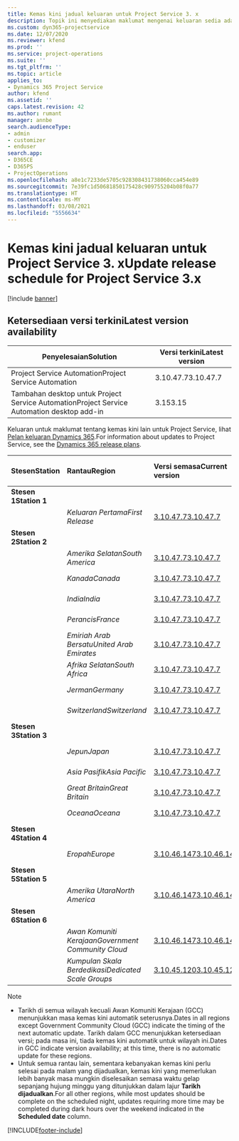 ```yaml
---
title: Kemas kini jadual keluaran untuk Project Service 3. x
description: Topik ini menyediakan maklumat mengenai keluaran sedia ada dan akan datang bagi Dynamics 365 Project Service Automation.
ms.custom: dyn365-projectservice
ms.date: 12/07/2020
ms.reviewer: kfend
ms.prod: ''
ms.service: project-operations
ms.suite: ''
ms.tgt_pltfrm: ''
ms.topic: article
applies_to:
- Dynamics 365 Project Service
author: kfend
ms.assetid: ''
caps.latest.revision: 42
ms.author: rumant
manager: annbe
search.audienceType:
- admin
- customizer
- enduser
search.app:
- D365CE
- D365PS
- ProjectOperations
ms.openlocfilehash: a8e1c7233de5705c928308431738060cca454e89
ms.sourcegitcommit: 7e39fc1d50681850175428c909755204b08f0a77
ms.translationtype: HT
ms.contentlocale: ms-MY
ms.lasthandoff: 03/08/2021
ms.locfileid: "5556634"
---
```

# <a name="update-release-schedule-for-project-service-3x"></a><span data-ttu-id="3d187-103">Kemas kini jadual keluaran untuk Project Service 3. x</span><span class="sxs-lookup"><span data-stu-id="3d187-103">Update release schedule for Project Service 3.x</span></span>

[!include [banner](../includes/psa-now-project-operations.md)]

## <a name="latest-version-availability"></a><span data-ttu-id="3d187-104">Ketersediaan versi terkini</span><span class="sxs-lookup"><span data-stu-id="3d187-104">Latest version availability</span></span>

| <span data-ttu-id="3d187-105">Penyelesaian</span><span class="sxs-lookup"><span data-stu-id="3d187-105">Solution</span></span>  | <span data-ttu-id="3d187-106">Versi terkini</span><span class="sxs-lookup"><span data-stu-id="3d187-106">Latest version</span></span> |
|-------|----|
| <span data-ttu-id="3d187-107">Project Service Automation</span><span class="sxs-lookup"><span data-stu-id="3d187-107">Project Service Automation</span></span>    | <span data-ttu-id="3d187-108">3.10.47.7</span><span class="sxs-lookup"><span data-stu-id="3d187-108">3.10.47.7</span></span> |
| <span data-ttu-id="3d187-109">Tambahan desktop untuk Project Service Automation</span><span class="sxs-lookup"><span data-stu-id="3d187-109">Project Service Automation desktop add-in</span></span>                | <span data-ttu-id="3d187-110">3.15</span><span class="sxs-lookup"><span data-stu-id="3d187-110">3.15</span></span>          |

<span data-ttu-id="3d187-111">Keluaran untuk maklumat tentang kemas kini lain untuk Project Service, lihat [Pelan keluaran Dynamics 365](https://docs.microsoft.com/dynamics365/release-plans/).</span><span class="sxs-lookup"><span data-stu-id="3d187-111">For information about updates to Project Service, see the [Dynamics 365 release plans](https://docs.microsoft.com/dynamics365/release-plans/).</span></span> 

| <span data-ttu-id="3d187-112">Stesen</span><span class="sxs-lookup"><span data-stu-id="3d187-112">Station</span></span>  | <span data-ttu-id="3d187-113">Rantau</span><span class="sxs-lookup"><span data-stu-id="3d187-113">Region</span></span> | <span data-ttu-id="3d187-114">Versi semasa</span><span class="sxs-lookup"><span data-stu-id="3d187-114">Current version</span></span> | <span data-ttu-id="3d187-115">Versi seterusnya</span><span class="sxs-lookup"><span data-stu-id="3d187-115">Next version</span></span> |  <span data-ttu-id="3d187-116">Tarikh dijadualkan</span><span class="sxs-lookup"><span data-stu-id="3d187-116">Scheduled date</span></span>
| :---   | :---   | :---   | :---   |:---   |         
|<span data-ttu-id="3d187-117"><strong>Stesen 1</strong></span><span class="sxs-lookup"><span data-stu-id="3d187-117"><strong>Station 1</strong></span></span> | |  |  | |
| | <span data-ttu-id="3d187-118"><i>Keluaran Pertama</i></span><span class="sxs-lookup"><span data-stu-id="3d187-118"><i>First Release</i></span></span> | [<span data-ttu-id="3d187-119">3.10.47.7</span><span class="sxs-lookup"><span data-stu-id="3d187-119">3.10.47.7</span></span>](whats-new-ur-29.md) | <span data-ttu-id="3d187-120">TBD</span><span class="sxs-lookup"><span data-stu-id="3d187-120">TBD</span></span> | <span data-ttu-id="3d187-121">2 April 2021</span><span class="sxs-lookup"><span data-stu-id="3d187-121">April 2, 2021</span></span>
|<span data-ttu-id="3d187-122"><strong>Stesen 2</strong></span><span class="sxs-lookup"><span data-stu-id="3d187-122"><strong>Station 2</strong></span></span> | |  |  | |
| | <span data-ttu-id="3d187-123"><i>Amerika Selatan</i></span><span class="sxs-lookup"><span data-stu-id="3d187-123"><i>South America</i></span></span> | [<span data-ttu-id="3d187-124">3.10.47.7</span><span class="sxs-lookup"><span data-stu-id="3d187-124">3.10.47.7</span></span>](whats-new-ur-29.md) | <span data-ttu-id="3d187-125">TBD</span><span class="sxs-lookup"><span data-stu-id="3d187-125">TBD</span></span> | <span data-ttu-id="3d187-126">2 April 2021</span><span class="sxs-lookup"><span data-stu-id="3d187-126">April 2, 2021</span></span>
| | <span data-ttu-id="3d187-127"><i>Kanada</i></span><span class="sxs-lookup"><span data-stu-id="3d187-127"><i>Canada</i></span></span> | [<span data-ttu-id="3d187-128">3.10.47.7</span><span class="sxs-lookup"><span data-stu-id="3d187-128">3.10.47.7</span></span>](whats-new-ur-29.md) | <span data-ttu-id="3d187-129">TBD</span><span class="sxs-lookup"><span data-stu-id="3d187-129">TBD</span></span> | <span data-ttu-id="3d187-130">2 April 2021</span><span class="sxs-lookup"><span data-stu-id="3d187-130">April 2, 2021</span></span>
| | <span data-ttu-id="3d187-131"><i>India</i></span><span class="sxs-lookup"><span data-stu-id="3d187-131"><i>India</i></span></span> | [<span data-ttu-id="3d187-132">3.10.47.7</span><span class="sxs-lookup"><span data-stu-id="3d187-132">3.10.47.7</span></span>](whats-new-ur-29.md) | <span data-ttu-id="3d187-133">TBD</span><span class="sxs-lookup"><span data-stu-id="3d187-133">TBD</span></span> | <span data-ttu-id="3d187-134">2 April 2021</span><span class="sxs-lookup"><span data-stu-id="3d187-134">April 2, 2021</span></span>
| | <span data-ttu-id="3d187-135"><i>Perancis</i></span><span class="sxs-lookup"><span data-stu-id="3d187-135"><i>France</i></span></span> | [<span data-ttu-id="3d187-136">3.10.47.7</span><span class="sxs-lookup"><span data-stu-id="3d187-136">3.10.47.7</span></span>](whats-new-ur-29.md) | <span data-ttu-id="3d187-137">TBD</span><span class="sxs-lookup"><span data-stu-id="3d187-137">TBD</span></span> | <span data-ttu-id="3d187-138">2 April 2021</span><span class="sxs-lookup"><span data-stu-id="3d187-138">April 2, 2021</span></span>
| | <span data-ttu-id="3d187-139"><i>Emiriah Arab Bersatu</i></span><span class="sxs-lookup"><span data-stu-id="3d187-139"><i>United Arab Emirates</i></span></span> | [<span data-ttu-id="3d187-140">3.10.47.7</span><span class="sxs-lookup"><span data-stu-id="3d187-140">3.10.47.7</span></span>](whats-new-ur-29.md) | <span data-ttu-id="3d187-141">TBD</span><span class="sxs-lookup"><span data-stu-id="3d187-141">TBD</span></span> | <span data-ttu-id="3d187-142">2 April 2021</span><span class="sxs-lookup"><span data-stu-id="3d187-142">April 2, 2021</span></span>
| | <span data-ttu-id="3d187-143"><i>Afrika Selatan</i></span><span class="sxs-lookup"><span data-stu-id="3d187-143"><i>South Africa</i></span></span> | [<span data-ttu-id="3d187-144">3.10.47.7</span><span class="sxs-lookup"><span data-stu-id="3d187-144">3.10.47.7</span></span>](whats-new-ur-29.md) | <span data-ttu-id="3d187-145">TBD</span><span class="sxs-lookup"><span data-stu-id="3d187-145">TBD</span></span> | <span data-ttu-id="3d187-146">2 April 2021</span><span class="sxs-lookup"><span data-stu-id="3d187-146">April 2, 2021</span></span>
| | <span data-ttu-id="3d187-147"><i>Jerman</i></span><span class="sxs-lookup"><span data-stu-id="3d187-147"><i>Germany</i></span></span> | [<span data-ttu-id="3d187-148">3.10.47.7</span><span class="sxs-lookup"><span data-stu-id="3d187-148">3.10.47.7</span></span>](whats-new-ur-29.md) | <span data-ttu-id="3d187-149">TBD</span><span class="sxs-lookup"><span data-stu-id="3d187-149">TBD</span></span> | <span data-ttu-id="3d187-150">2 April 2021</span><span class="sxs-lookup"><span data-stu-id="3d187-150">April 2, 2021</span></span>
| | <span data-ttu-id="3d187-151"><i>Switzerland</i></span><span class="sxs-lookup"><span data-stu-id="3d187-151"><i>Switzerland</i></span></span> | [<span data-ttu-id="3d187-152">3.10.47.7</span><span class="sxs-lookup"><span data-stu-id="3d187-152">3.10.47.7</span></span>](whats-new-ur-29.md) | <span data-ttu-id="3d187-153">TBD</span><span class="sxs-lookup"><span data-stu-id="3d187-153">TBD</span></span> | <span data-ttu-id="3d187-154">2 April 2021</span><span class="sxs-lookup"><span data-stu-id="3d187-154">April 2, 2021</span></span>
|<span data-ttu-id="3d187-155"><strong>Stesen 3</strong></span><span class="sxs-lookup"><span data-stu-id="3d187-155"><strong>Station 3</strong></span></span> | |  |  | |
| | <span data-ttu-id="3d187-156"><i>Jepun</i></span><span class="sxs-lookup"><span data-stu-id="3d187-156"><i>Japan</i></span></span> | [<span data-ttu-id="3d187-157">3.10.47.7</span><span class="sxs-lookup"><span data-stu-id="3d187-157">3.10.47.7</span></span>](whats-new-ur-29.md) | <span data-ttu-id="3d187-158">TBD</span><span class="sxs-lookup"><span data-stu-id="3d187-158">TBD</span></span> | <span data-ttu-id="3d187-159">9 April 2021</span><span class="sxs-lookup"><span data-stu-id="3d187-159">April 9, 2021</span></span>
| | <span data-ttu-id="3d187-160"><i>Asia Pasifik</i></span><span class="sxs-lookup"><span data-stu-id="3d187-160"><i>Asia Pacific</i></span></span> | [<span data-ttu-id="3d187-161">3.10.47.7</span><span class="sxs-lookup"><span data-stu-id="3d187-161">3.10.47.7</span></span>](whats-new-ur-29.md) | <span data-ttu-id="3d187-162">TBD</span><span class="sxs-lookup"><span data-stu-id="3d187-162">TBD</span></span> | <span data-ttu-id="3d187-163">9 April 2021</span><span class="sxs-lookup"><span data-stu-id="3d187-163">April 9, 2021</span></span>
| | <span data-ttu-id="3d187-164"><i>Great Britain</i></span><span class="sxs-lookup"><span data-stu-id="3d187-164"><i>Great Britain</i></span></span> | [<span data-ttu-id="3d187-165">3.10.47.7</span><span class="sxs-lookup"><span data-stu-id="3d187-165">3.10.47.7</span></span>](whats-new-ur-29.md) | <span data-ttu-id="3d187-166">TBD</span><span class="sxs-lookup"><span data-stu-id="3d187-166">TBD</span></span> | <span data-ttu-id="3d187-167">9 April 2021</span><span class="sxs-lookup"><span data-stu-id="3d187-167">April 9, 2021</span></span>
| | <span data-ttu-id="3d187-168"><i>Oceana</i></span><span class="sxs-lookup"><span data-stu-id="3d187-168"><i>Oceana</i></span></span> | [<span data-ttu-id="3d187-169">3.10.47.7</span><span class="sxs-lookup"><span data-stu-id="3d187-169">3.10.47.7</span></span>](whats-new-ur-29.md) | <span data-ttu-id="3d187-170">TBD</span><span class="sxs-lookup"><span data-stu-id="3d187-170">TBD</span></span> | <span data-ttu-id="3d187-171">9 April 2021</span><span class="sxs-lookup"><span data-stu-id="3d187-171">April 9, 2021</span></span>
|<span data-ttu-id="3d187-172"><strong>Stesen 4</strong></span><span class="sxs-lookup"><span data-stu-id="3d187-172"><strong>Station 4</strong></span></span> | |  |  | |
| | <span data-ttu-id="3d187-173"><i>Eropah</i></span><span class="sxs-lookup"><span data-stu-id="3d187-173"><i>Europe</i></span></span> | [<span data-ttu-id="3d187-174">3.10.46.147</span><span class="sxs-lookup"><span data-stu-id="3d187-174">3.10.46.147</span></span>](whats-new-ur-28-6.md) | [<span data-ttu-id="3d187-175">3.10.47.7</span><span class="sxs-lookup"><span data-stu-id="3d187-175">3.10.47.7</span></span>](whats-new-ur-29.md) | <span data-ttu-id="3d187-176">12 Mac 2021</span><span class="sxs-lookup"><span data-stu-id="3d187-176">March 12, 2021</span></span>
|<span data-ttu-id="3d187-177"><strong>Stesen 5</strong></span><span class="sxs-lookup"><span data-stu-id="3d187-177"><strong>Station 5</strong></span></span> | |  |  | |
| | <span data-ttu-id="3d187-178"><i>Amerika Utara</i></span><span class="sxs-lookup"><span data-stu-id="3d187-178"><i>North America</i></span></span> | [<span data-ttu-id="3d187-179">3.10.46.147</span><span class="sxs-lookup"><span data-stu-id="3d187-179">3.10.46.147</span></span>](whats-new-ur-28-6.md) | [<span data-ttu-id="3d187-180">3.10.47.7</span><span class="sxs-lookup"><span data-stu-id="3d187-180">3.10.47.7</span></span>](whats-new-ur-29.md) | <span data-ttu-id="3d187-181">19 Mac 2021</span><span class="sxs-lookup"><span data-stu-id="3d187-181">March 19, 2021</span></span>
|<span data-ttu-id="3d187-182"><strong>Stesen 6</strong></span><span class="sxs-lookup"><span data-stu-id="3d187-182"><strong>Station 6</strong></span></span> | |  |  | |
| | <span data-ttu-id="3d187-183"><i>Awan Komuniti Kerajaan</i></span><span class="sxs-lookup"><span data-stu-id="3d187-183"><i>Government Community Cloud</i></span></span> | [<span data-ttu-id="3d187-184">3.10.46.147</span><span class="sxs-lookup"><span data-stu-id="3d187-184">3.10.46.147</span></span>](whats-new-ur-28-6.md) | [<span data-ttu-id="3d187-185">3.10.47.7</span><span class="sxs-lookup"><span data-stu-id="3d187-185">3.10.47.7</span></span>](whats-new-ur-29.md) | <span data-ttu-id="3d187-186">19 Mac 2021</span><span class="sxs-lookup"><span data-stu-id="3d187-186">March 19, 2021</span></span>
| | <span data-ttu-id="3d187-187"><i>Kumpulan Skala Berdedikasi</i></span><span class="sxs-lookup"><span data-stu-id="3d187-187"><i>Dedicated Scale Groups</i></span></span> | [<span data-ttu-id="3d187-188">3.10.45.120</span><span class="sxs-lookup"><span data-stu-id="3d187-188">3.10.45.120</span></span>](whats-new-ur-27-6.md) | [<span data-ttu-id="3d187-189">3.10.46.147</span><span class="sxs-lookup"><span data-stu-id="3d187-189">3.10.46.147</span></span>](whats-new-ur-28-6.md) | <span data-ttu-id="3d187-190">05 Mac 2021</span><span class="sxs-lookup"><span data-stu-id="3d187-190">March 05, 2021</span></span>

>[!Note]
> - <span data-ttu-id="3d187-191">Tarikh di semua wilayah kecuali Awan Komuniti Kerajaan (GCC) menunjukkan masa kemas kini automatik seterusnya.</span><span class="sxs-lookup"><span data-stu-id="3d187-191">Dates in all regions except Government Community Cloud (GCC) indicate the timing of the next automatic update.</span></span> <span data-ttu-id="3d187-192">Tarikh dalam GCC menunjukkan ketersediaan versi; pada masa ini, tiada kemas kini automatik untuk wilayah ini.</span><span class="sxs-lookup"><span data-stu-id="3d187-192">Dates in GCC indicate version availability; at this time, there is no automatic update for these regions.</span></span>
> - <span data-ttu-id="3d187-193">Untuk semua rantau lain, sementara kebanyakan kemas kini perlu selesai pada malam yang dijadualkan, kemas kini yang memerlukan lebih banyak masa mungkin diselesaikan semasa waktu gelap sepanjang hujung minggu yang ditunjukkan dalam lajur **Tarikh dijadualkan**.</span><span class="sxs-lookup"><span data-stu-id="3d187-193">For all other regions, while most updates should be complete on the scheduled night, updates requiring more time may be completed during dark hours over the weekend indicated in the **Scheduled date** column.</span></span>


[!INCLUDE[footer-include](../includes/footer-banner.md)]
